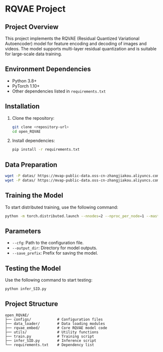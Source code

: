 # RQVAE Project

## Project Overview
This project implements the RQVAE (Residual Quantized Variational Autoencoder) model for feature encoding and decoding of images and videos. The model supports multi-layer residual quantization and is suitable for large-scale data training.

## Environment Dependencies
- Python 3.8+
- PyTorch 1.10+
- Other dependencies listed in `requirements.txt`

## Installation
1. Clone the repository:
   ```bash
   git clone <repository-url>
   cd open_RQVAE
   ```
2. Install dependencies:
   ```bash
   pip install -r requirements.txt
   ```

## Data Preparation
   ```bash
   wget -P datas/ https://mvap-public-data.oss-cn-zhangjiakou.aliyuncs.com/ICLR_2026_data/reconstruct_data_mask.npz
   wget -P datas/ https://mvap-public-data.oss-cn-zhangjiakou.aliyuncs.com/ICLR_2026_data/contrastive_data_mask.npz
   ```

## Training the Model
To start distributed training, use the following command:
```bash
python -m torch.distributed.launch --nnodes=2 --nproc_per_node=1 --master_port=27646 train.py --output_dir=/path/to/output --save_prefix=MODEL_NAME --cfg=configs/rqvae_i2v.yml
```

## Parameters
- `--cfg`: Path to the configuration file.
- `--output_dir`: Directory for model outputs.
- `--save_prefix`: Prefix for saving the model.

## Testing the Model

Use the following command to start testing:

```bash
python infer_SID.py
```

## Project Structure
```
open_RQVAE/
├── configs/            # Configuration files
├── data_loader/        # Data loading modules
├── rqvae_embed/        # Core RQVAE model code
├── utils/              # Utility functions
├── train.py            # Training script
├── infer_SID.py        # Inference script
└── requirements.txt    # Dependency list
```
